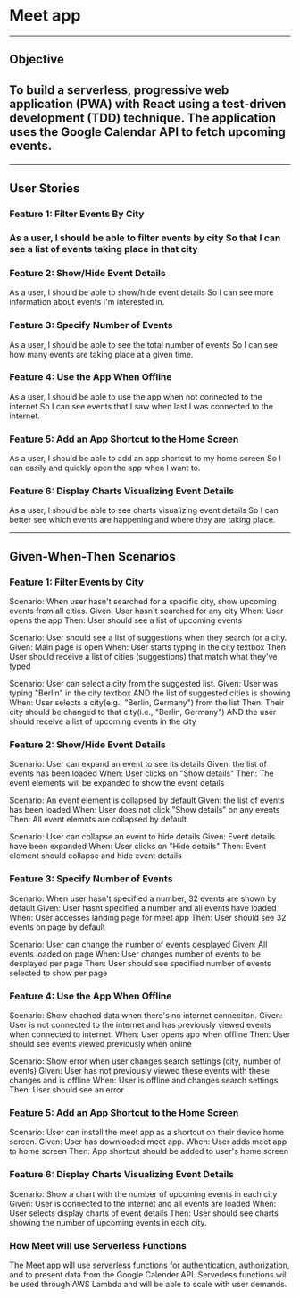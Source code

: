 <h1>Meet app</h1>
<hr />
<h2>Objective<h2>
<p>
  To build a serverless, progressive web application (PWA) with React using a
  test-driven development (TDD) technique. The application uses the Google
  Calendar API to fetch upcoming events.
</p>
<hr />
<h2>User Stories</h2>
<h3>Feature 1: Filter Events By City<h3>
<p>
  As a user,
  I should be able to filter events by city
  So that I can see a list of events taking place in that city
</p>
<h3>Feature 2: Show/Hide Event Details</h3>
<p>
  As a user,
  I should be able to show/hide event details
  So I can see more information about events I'm interested in.
</p>
<h3>Feature 3: Specify Number of Events</h3>
<p>
  As a user,
  I should be able to see the total number of events
  So I can see how many events are taking place at a given time.
</p>
<h3>Feature 4: Use the App When Offline</h3>
<p>
  As a user,
  I should be able to use the app when not connected to the internet
  So I can see events that I saw when last I was connected to the internet.
</p>
<h3>Feature 5: Add an App Shortcut to the Home Screen</h3>
<p>
  As a user,
  I should be able to add an app shortcut to my home screen
  So I can easily and quickly open the app when I want to.
</p>
<h3>Feature 6: Display Charts Visualizing Event Details</h3>
<p>
  As a user,
  I should be able to see charts visualizing event details
  So I can better see which events are happening and where they are taking place.
</p>
<hr />
<h2>Given-When-Then Scenarios</h2>
<h3>Feature 1: Filter Events by City</h3>
<p>
  Scenario: When user hasn't searched for a specific city, show upcoming events from all cities.
  Given: User hasn't searched for any city
  When: User opens the app
  Then: User should see a list of upcoming events
</p>
<p>
  Scenario: User should see a list of suggestions when they search for a city.
  Given: Main page is open
  When: User starts typing in the city textbox
  Then User should receive a list of cities (suggestions) that match what they've typed
</p>
  Scenario: User can select a city from the suggested list.
  Given: User was typing "Berlin" in the city textbox AND the list of suggested cities is showing
  When: User selects a city(e.g., "Berlin, Germany") from the list
  Then: Their city should be changed to that city(i.e., "Berlin, Germany") AND the user should receive a list of upcoming events in the city
</p>
<h3>Feature 2: Show/Hide Event Details</h3>
<p>
  Scenario: User can expand an event to see its details
  Given: the list of events has been loaded
  When: User clicks on "Show details"
  Then: The event elements will be expanded to show the event details
</p>
<p>
  Scenario: An event element is collapsed by default
  Given: the list of events has been loaded
  When: User does not click "Show details" on any events
  Then: All event elemnts are collapsed by default.
</p>
<p>
  Scenario: User can collapse an event to hide details
  Given: Event details have been expanded
  When: User clicks on "Hide details"
  Then: Event element should collapse and hide event details
</p>
<h3>Feature 3: Specify Number of Events</h3>
<p>
  Scenario: When user hasn't specified a number, 32 events are shown by default
  Given: User hasnt specified a number and all events have loaded
  When: User accesses landing page for meet app
  Then: User should see 32 events on page by default
</p>
<p>
  Scenario: User can change the number of events desplayed
  Given: All events loaded on page
  When: User changes number of events to be desplayed per page
  Then: User should see specified number of events selected to show per page
</p>
<h3>Feature 4: Use the App When Offline</h3>
<p>
  Scenario: Show chached data when there's no internet conneciton.
  Given: User is not connected to the internet and has previously viewed events when connected to internet.
  When: User opens app when offline
  Then: User should see events viewed previously when online
</p>
<p>
  Scenario: Show error when user changes search settings (city, number of events)
  Given: User has not previously viewed these events with these changes and is offline
  When: User is offline and changes search settings
  Then: User should see an error 
</p>
<h3>Feature 5: Add an App Shortcut to the Home Screen</h3>
<p>
  Scenario: User can install the meet app as a shortcut on their device home screen.
  Given: User has downloaded meet app.
  When: User adds meet app to home screen
  Then: App shortcut should be added to user's home screen
</p>
<h3>Feature 6: Display Charts Visualizing Event Details</h3>
<p>
  Scenario: Show a chart with the number of upcoming events in each city
  Given: User is connected to the internet and all events are loaded
  When: User selects display charts of event details
  Then: User should see charts showing the number of upcoming events in each city.
</p>
<h3>How Meet will use Serverless Functions</h3>
<p>
  The Meet app will use serverless functions for authentication, authorization, and to present data from the Google Calender API.
  Serverless functions will be used through AWS Lambda and will be able to scale with user demands.
</p>
